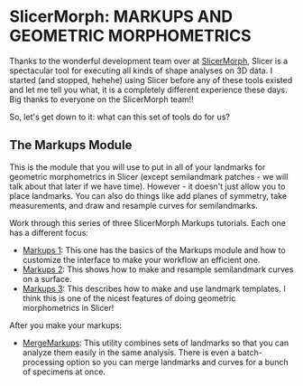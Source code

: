 # SlicerMorph: MARKUPS AND GEOMETRIC MORPHOMETRICS

Thanks to the wonderful development team over at [SlicerMorph](https://slicermorph.github.io/), Slicer is a spectacular tool for executing all kinds of shape analyses on 3D data. I started (and stopped, hehehe) using Slicer before any of these tools existed and let me tell you what, it is a completely different experience these days. Big thanks to everyone on the SlicerMorph team!!

So, let's get down to it: what can this set of tools do for us?

## The Markups Module

This is the module that you will use to put in all of your landmarks for geometric morphometrics in Slicer (except semilandmark patches - we will talk about that later if we have time). However - it doesn't just allow you to place landmarks. You can also do things like add planes of symmetry, take measurements, and draw and resample curves for semilandmarks.

Work through this series of three SlicerMorph Markups tutorials. Each one has a different focus:
- [Markups 1](https://github.com/SlicerMorph/Tutorials/tree/main/Markups_1): This one has the basics of the Markups module and how to customize the interface to make your workflow an efficient one.
- [Markups 2](https://github.com/SlicerMorph/Tutorials/tree/main/Markups_2): This shows how to make and resample semilandmark curves on a surface. 
- [Markups 3](https://github.com/SlicerMorph/Tutorials/tree/main/Markups_3): This describes how to make and use landmark templates. I think this is one of the nicest features of doing geometric morphometrics in Slicer! 

After you make your markups:
- [MergeMarkups](https://github.com/SlicerMorph/Tutorials/tree/main/MergeMarkups): This utility combines sets of landmarks so that you can analyze them easily in the same analysis. There is even a batch-processing option so you can merge landmarks and curves for a bunch of specimens at once.
